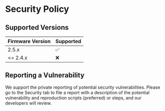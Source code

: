 # Security Policy

## Supported Versions

| Firmware Version    | Supported          |
| ------------------- | ------------------ |
|    2.5.x            | :white_check_mark: |
| <= 2.4.x            | :x:                |

## Reporting a Vulnerability

We support the private reporting of potential security vulnerabilities. Please go to the Security tab to file a report with a description of the potential vulnerability and reproduction scripts (preferred) or steps, and our developers will review.

